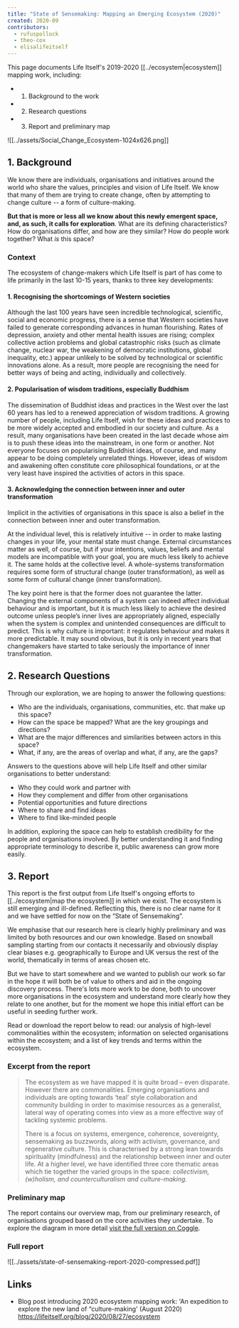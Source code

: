 ```yaml
---
title: "State of Sensemaking: Mapping an Emerging Ecosystem (2020)"
created: 2020-09
contributors:
  - rufuspollock
  - theo-cox
  - elisalifeitself
---
```

This page documents Life Itself's 2019-2020 [[../ecosystem|ecosystem]] mapping work, including:
- 1. Background to the work
- 2. Research questions
- 3. Report and preliminary map


![[../assets/Social_Change_Ecosystem-1024x626.png]]

## 1. Background

We know there are individuals, organisations and initiatives around the world who share the values, principles and vision of Life Itself. We know that many of them are trying to create change, often by attempting to change culture -- a form of culture-making.

**But that is more or less all we know about this newly emergent space, and, as such, it calls for exploration**. What are its defining characteristics? How do organisations differ, and how are they similar? How do people work together? What _is_ this space?

### Context

The ecosystem of change-makers which Life Itself is part of has come to life primarily in the last 10-15 years, thanks to three key developments: 

#### 1. Recognising the shortcomings of Western societies

Although the last 100 years have seen incredible technological, scientific, social and economic progress, there is a sense that Western societies have failed to generate corresponding advances in human flourishing. Rates of depression, anxiety and other mental health issues are rising; complex collective action problems and global catastrophic risks (such as climate change, nuclear war, the weakening of democratic institutions, global inequality, etc.) appear unlikely to be solved by technological or scientific innovations alone. As a result, more people are recognising the need for better ways of being and acting, individually and collectively. 

#### 2. Popularisation of wisdom traditions, especially Buddhism

The dissemination of Buddhist ideas and practices in the West over the last 60 years has led to a renewed appreciation of wisdom traditions. A growing number of people, including Life Itself, wish for these ideas and practices to be more widely accepted and embodied in our society and culture. As a result, many organisations have been created in the last decade whose aim is to push these ideas into the mainstream, in one form or another. Not everyone focuses on popularising Buddhist ideas, of course, and many appear to be doing completely unrelated things. However, ideas of wisdom and awakening often constitute core philosophical foundations, or at the very least have inspired the activities of actors in this space.

#### 3. Acknowledging the connection between inner and outer transformation

Implicit in the activities of organisations in this space is also a belief in the connection between inner and outer transformation. 

At the individual level, this is relatively intuitive -- in order to make lasting changes in your life, your mental state must change. External circumstances matter as well, of course, but if your intentions, values, beliefs and mental models are incompatible with your goal, you are much less likely to achieve it. The same holds at the collective level. A whole-systems transformation requires some form of structural change (outer transformation), as well as some form of cultural change (inner transformation). 

The key point here is that the former does not guarantee the latter. Changing the external components of a system can indeed affect individual behaviour and is important, but it is much less likely to achieve the desired outcome unless people’s inner lives are appropriately aligned, especially when the system is complex and unintended consequences are difficult to predict. This is why culture is important: it regulates behaviour and makes it more predictable. It may sound obvious, but it is only in recent years that changemakers have started to take seriously the importance of inner transformation. 

## 2. Research Questions

Through our exploration, we are hoping to answer the following questions:

- Who are the individuals, organisations, communities, etc. that make up this space?
- How can the space be mapped? What are the key groupings and directions? 
- What are the major differences and similarities between actors in this space?
- What, if any, are the areas of overlap and what, if any, are the gaps?

Answers to the questions above will help Life Itself and other similar organisations to better understand:

- Who they could work and partner with
- How they complement and differ from other organisations
- Potential opportunities and future directions
- Where to share and find ideas
- Where to find like-minded people

In addition, exploring the space can help to establish credibility for the people and organisations involved. By better understanding it and finding appropriate terminology to describe it, public awareness can grow more easily. 

## 3. Report

This report is the first output from Life Itself's ongoing efforts to [[../ecosystem|map the ecosystem]] in which we exist. The ecosystem is still emerging and ill-defined. Reflecting this, there is no clear name for it and we have settled for now on the “State of Sensemaking”.

We emphasise that our research here is clearly highly preliminary and was limited by both resources and our own knowledge. Based on snowball sampling starting from our contacts it necessarily and obviously display clear biases e.g. geographically to Europe and UK versus the rest of the world, thematically in terms of areas chosen etc.

But we have to start somewhere and we wanted to publish our work so far in the hope it will both be of value to others and aid in the ongoing discovery process. There's lots more work to be done, both to uncover more organisations in the ecosystem and understand more clearly how they relate to one another, but for the moment we hope this initial effort can be useful in seeding further work.

Read or download the report below to read: our analysis of high-level commonalities within the ecosystem; information on selected organisations within the ecosystem; and a list of key trends and terms within the ecosystem.

### Excerpt from the report

>The ecosystem as we have mapped it is quite broad – even disparate. However there are commonalities. Emerging organisations and individuals are opting towards ‘teal’ style collaboration and community building in order to maximise resources as a generalist, lateral way of operating comes into view as a more effective way of tackling systemic problems.
>
>There is a focus on systems, emergence, coherence, sovereignty, sensemaking as buzzwords, along with activism, governance, and regenerative culture. This is characterised by a strong lean towards spirituality (mindfulness) and the relationship between inner and outer life. At a higher level, we have identified three core thematic areas which tie together the varied groups in the space: _collectivism, (w)holism, and counterculturalism and culture-making._ 

### Preliminary map

The report contains our overview map, from our preliminary research, of organisations grouped based on the core activities they undertake. To explore the diagram in more detail [visit the full version on Coggle](https://coggle.it/diagram/YR_QUHIgSTQ5i8Oc/t/social-change-ecosystem).

### Full report

![[../assets/state-of-sensemaking-report-2020-compressed.pdf]]

## Links

- Blog post introducing 2020 ecosystem mapping work: 'An expedition to explore the new land of “culture-making' (August 2020) https://lifeitself.org/blog/2020/08/27/ecosystem 